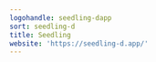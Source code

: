 ```yaml
---
logohandle: seedling-dapp
sort: seedling-d
title: Seedling
website: 'https://seedling-d.app/'
---
```

